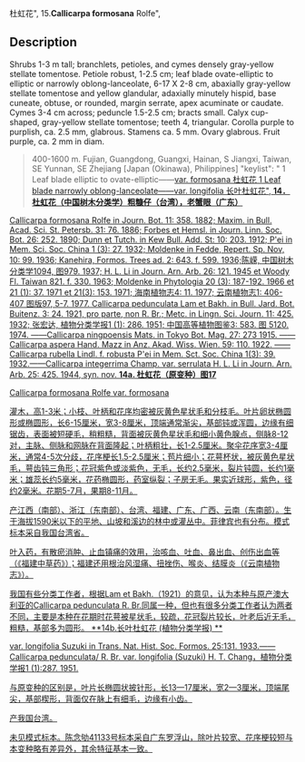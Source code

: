 杜虹花",
15.**Callicarpa formosana** Rolfe",

## Description
Shrubs 1-3 m tall; branchlets, petioles, and cymes densely gray-yellow stellate tomentose. Petiole robust, 1-2.5 cm; leaf blade ovate-elliptic to elliptic or narrowly oblong-lanceolate, 6-17 X  2-8 cm, abaxially gray-yellow stellate tomentose and yellow glandular, adaxially minutely hispid, base cuneate, obtuse, or rounded, margin serrate, apex acuminate  or caudate.  Cymes  3-4 cm across;  peduncle  1.5-2.5 cm; bracts small. Calyx cup-shaped, gray-yellow stellate tomentose; teeth 4, triangular. Corolla purple to purplish, ca. 2.5 mm, glabrous. Stamens ca. 5 mm. Ovary glabrous. Fruit purple, ca. 2 mm in diam.

> 400-1600 m. Fujian, Guangdong, Guangxi, Hainan, S Jiangxi, Taiwan, SE Yunnan, SE Zhejiang [Japan (Okinawa), Philippines]
  "keylist": "
1 Leaf blade elliptic to ovate-elliptic——<a href='/info/Callicarpa formosana var. formosana?t=foc'>var. formosana 杜虹花
1 Leaf blade narrowly oblong-lanceolate——<a href='/info/Callicarpa formosana var. longifolia?t=foc'>var. longifolia 长叶杜虹花",
**14．杜虹花（中国树木分类学）粗糠仔（台湾），老蟹眼（广东）**

Callicarpa formosana Rolfe in Journ. Bot. 11: 358. 1882; Maxim. in Bull. Acad. Sci. St. Petersb. 31: 76. 1886; Forbes et Hemsl. in Journ. Linn. Soc. Bot. 26: 252. 1890; Dunn et Tutch. in Kew Bull. Add. St: 10: 203. 1912; P'ei in Mem. Sci. Soc. China 1 (3): 27. 1932; Moldenke in Fedde, Repert. Sp. Nov, 10: 99. 1936; Kanehira, Formos. Trees ad. 2: 643. f. 599. 1936;陈嵘, 中国树木分类学1094, 图979. 1937; H. L. Li in Journ. Arn. Arb. 26: 121. 1945 et Woody Fl. Taiwan 821. f. 330. 1963; Moldenke in Phytologia 20 (3): 187-192. 1966 et 21 (1): 37. 1971 et 21(3): 153. 1971; 海南植物志4: 11. 1977; 云南植物志1: 406-407 图版97, 5-7. 1977. Callicarpa pedunculata Lam et Bakh. in Bull. Jard. Bot. Buitenz. 3: 24. 1921, pro parte, non R. Br.; Metc. in Lingn. Sci. Journ. 11: 425. 1932; 张宏达, 植物分类学报1 (1): 286. 1951; 中国高等植物图鉴3: 583. 图 5120. 1974. ——Callicarpa ningpoensis Mats. in Tokyo Bot. Mag. 27: 273 1915. ——Callicarpa aspera Hand. Mazz in Anz. Akad. Wiss. Wien. 59: 110. 1922. ——Callicarpa rubella Lindl. f. robusta P'ei in Mem. Sct. Soc. China 1(3): 39. 1932.——Callicarpa integerrima Champ. var. serrulata H. L. Li in Journ. Arn. Arb. 25: 425. 1944, syn. nov.
**14a. 杜虹花（原变种）图17**

Callicarpa formosana Rolfe var. formosana

灌木，高1-3米；小枝、叶柄和花序均密被灰黄色星状毛和分枝毛。叶片卵状椭圆形或椭圆形，长6-15厘米，宽3-8厘米，顶端通常渐尖，基部钝或浑圆，边缘有细锯齿，表面被短硬毛，稍粗糙，背面被灰黄色星状毛和细小黄色腺点，侧脉8-12对，主脉、侧脉和网脉在背面隆起；叶柄粗壮，长1-2.5厘米。聚伞花序宽3-4厘米，通常4-5次分歧，花序梗长1.5-2.5厘米；苞片细小；花萼杯状，被灰黄色星状毛，萼齿钝三角形；花冠紫色或淡紫色，无毛，长约2.5毫米，裂片钝圆，长约1毫米；雄蕊长约5毫米，花药椭圆形，药室纵裂；子房无毛。果实近球形，紫色，径约2毫米。花期5-7月，果期8-11月。

产江西（南部）、浙江（东南部）、台湾、福建、广东、广西、云南（东南部）。生于海拔1590米以下的平地、山坡和溪边的林中或灌丛中。菲律宾也有分布。模式标本采自我国台湾省。

叶入药，有散瘀消肿、止血镇痛的效用，治咳血、吐血、鼻出血、创伤出血等（《福建中草药》）；福建还用根治风湿痛、扭挫伤、喉炎、结膜炎（《云南植物志》）。

我国有些分类工作者，根据Lam et Bakh.（1921）的意见，认为本种与原产澳大利亚的Callicarpa pedunculata R. Br.同属一种，但也有很多分类工作者认为两者不同，主要是本种在花期时花萼被星状毛，较疏，花冠裂片较长，叶老后近无毛，粗糙，基部多为圆形。
**14b.长叶杜虹花 (植物分类学报)    **

var. longifolia Suzuki in Trans. Nat. Hist. Soc. Formos. 25:131. 1933.—— Callicarpa pedunculata/ R. Br. var. longifolia (Suzuki) H. T. Chang，植物分类学报1 (1):287. 1951.

与原变种的区别是，叶片长椭圆状披针形，长13—17厘米，宽2—3厘米，顶端尾尖，基部楔形，背面仅在脉上有细毛，边缘有小齿。

产我国台湾。

未见模式标本。陈念劬41133号标本采自广东罗浮山，除叶片较宽、花序梗较短与本变种略有差异外，其余特征基本一致。
